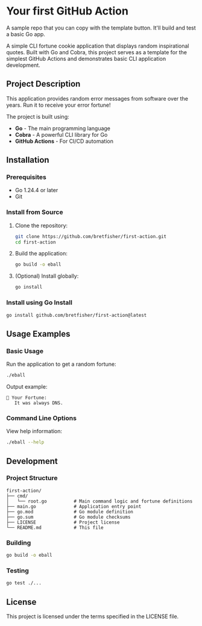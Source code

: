 # Your first GitHub Action

A sample repo that you can copy with the template button. It'll build and test a basic Go app.



A simple CLI fortune cookie application that displays random inspirational quotes. Built with Go and Cobra, this project serves as a template for the simplest GitHub Actions and demonstrates basic CLI application development.

## Project Description

This application provides random error messages from software over the years. Run it to receive your error fortune!

The project is built using:
- **Go** - The main programming language
- **Cobra** - A powerful CLI library for Go
- **GitHub Actions** - For CI/CD automation

## Installation

### Prerequisites
- Go 1.24.4 or later
- Git

### Install from Source

1. Clone the repository:
   ```bash
   git clone https://github.com/bretfisher/first-action.git
   cd first-action
   ```

2. Build the application:
   ```bash
   go build -o eball
   ```

3. (Optional) Install globally:
   ```bash
   go install
   ```

### Install using Go Install

```bash
go install github.com/bretfisher/first-action@latest
```

## Usage Examples

### Basic Usage

Run the application to get a random fortune:

```bash
./eball
```

Output example:
```
🥠 Your Fortune:
   It was always DNS.
```

### Command Line Options

View help information:
```bash
./eball --help
```

## Development

### Project Structure

```
first-action/
├── cmd/
│   └── root.go          # Main command logic and fortune definitions
├── main.go              # Application entry point
├── go.mod               # Go module definition
├── go.sum               # Go module checksums
├── LICENSE              # Project license
└── README.md            # This file
```

### Building

```bash
go build -o eball
```

### Testing

```bash
go test ./...
```

## License

This project is licensed under the terms specified in the LICENSE file.


